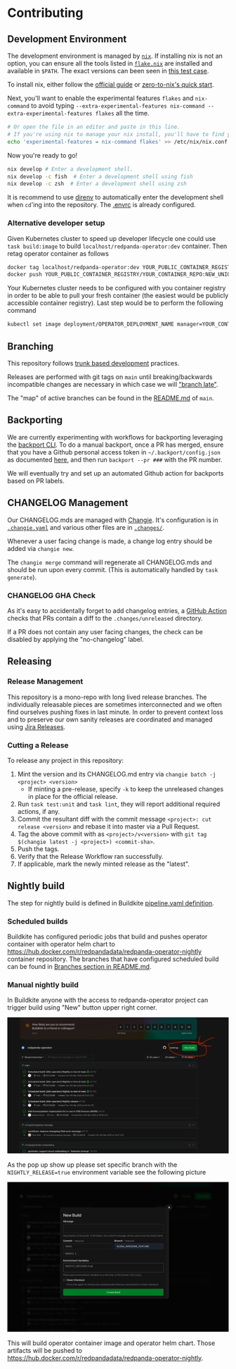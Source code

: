 # Contributing

## Development Environment

The development environment is managed by [`nix`](https://nixos.org). If
installing nix is not an option, you can ensure all the tools listed in
[`flake.nix`](./flake.nix) are installed and available in `$PATH`. The exact
versions can been seen in [this test case](./pkg/lint/testdata/tool-versions.txtar).

To install nix, either follow the [official guide](https://nixos.org/download) or [zero-to-nix's quick start](https://zero-to-nix.com/start).

Next, you'll want to enable the experimental features `flakes` and
`nix-command` to avoid typing `--extra-experimental-features nix-command
--extra-experimental-features flakes` all the time.

```bash
# Or open the file in an editor and paste in this line.
# If you're using nix to manage your nix install, you'll have to find your own path :)
echo 'experimental-features = nix-command flakes' >> /etc/nix/nix.conf
```

Now you're ready to go!

```sh
nix develop # Enter a development shell.
nix develop -c fish  # Enter a development shell using fish
nix develop -c zsh  # Enter a development shell using zsh
```

It is recommend to use [direnv](https://direnv.net/) to automatically enter the
development shell when `cd`'ing into the repository. The [.envrc](./.envrc) is
already configured.

### Alternative developer setup

Given Kubernetes cluster to speed up developer lifecycle one could use `task build:image` to
build `localhost/redpanda-operator:dev` container. Then retag operator container as follows
```bash
docker tag localhost/redpanda-operator:dev YOUR_PUBLIC_CONTAINER_REGISTRY/YOUR_CONTAINER_REPO:NEW_UNIQUE_TAG
docker push YOUR_PUBLIC_CONTAINER_REGISTRY/YOUR_CONTAINER_REPO:NEW_UNIQUE_TAG
```
Your Kubernetes cluster needs to be configured with you container registry in order to be able
to pull your fresh container (the easiest would be publicly accessible container registry).
Last step would be to perform the following command
```bash
kubectl set image deployment/OPERATOR_DEPLOYMENT_NAME manager=YOUR_CONTAINER_REGISTRY:YOUR_CONTAINER_TAG 
```

## Branching

This repository follows [trunk based development](https://trunkbaseddevelopment.com/) practices.

Releases are performed with git tags on `main` until breaking/backwards incompatible changes are necessary in which case we will ["branch late"](https://trunkbaseddevelopment.com/branch-for-release/#late-creation-of-release-branches).

The "map" of active branches can be found in the [README.md](README.md) of `main`.

## Backporting

We are currently experimenting with workflows for backporting leveraging the
[backport CLI](https://github.com/sorenlouv/backport). To do a manual backport, once a PR
has merged, ensure that you have a Github personal access token in
`~/.backport/config.json` as documented [here](https://github.com/sorenlouv/backport/blob/v9.6.6/docs/config-file-options.md#global-config-backportconfigjson),
and then run `backport --pr ###` with the PR number.

We will eventually try and set up an automated Github action for backports based on PR labels.

## CHANGELOG Management

Our CHANGELOG.mds are managed with [Changie](https://github.com/miniscruff/changie).
It's configuration is in [`.changie.yaml`](.changie.yaml) and various other files are in [`.changes/`](.changes/).

Whenever a user facing change is made, a change log entry should be added via `changie new`.

The `changie merge` command will regenerate all CHANGELOG.mds and should be run upon every commit.
(This is automatically handled by `task generate`).

### CHANGELOG GHA Check

As it's easy to accidentally forget to add changelog entries, a [GitHub Action](.github/workflows/changelog.yml)
checks that PRs contain a diff to the `.changes/unreleased` directory.

If a PR does not contain any user facing changes, the check can be disabled by
applying the "no-changelog" label.

## Releasing

### Release Management

This repository is a mono-repo with long lived release branches. The
individually releasable pieces are sometimes interconnected and we often find
ourselves pushing fixes in last minute. In order to prevent context loss and to
preserve our own sanity releases are coordinated and managed using [Jira
Releases](https://redpandadata.atlassian.net/projects/K8S?selectedItem=com.atlassian.jira.jira-projects-plugin%3Arelease-page).

### Cutting a Release

To release any project in this repository:
1. Mint the version and its CHANGELOG.md entry via `changie batch -j <project> <version>`
    - If minting a pre-release, specify `-k` to keep the unreleased changes in place for the official release.
2. Run `task test:unit` and `task lint`, they will report additional required actions, if any.
4. Commit the resultant diff with the commit message `<project>: cut release <version>` and rebase it into master via a Pull Request.
5. Tag the above commit with as `<project>/v<version>` with `git tag $(changie latest -j <project>) <commit-sha>`.
6. Push the tags.
7. Verify that the Release Workflow ran successfully.
8. If applicable, mark the newly minted release as the "latest".

## Nightly build

The step for nightly build is defined in Buildkite 
[pipeline.yaml definition](https://github.com/redpanda-data/redpanda-operator/blob/main/.buildkite/pipeline.yml#L43-L74).

### Scheduled builds

Buildkite has configured periodic jobs that build and pushes operator container with operator
helm chart to https://hub.docker.com/r/redpandadata/redpanda-operator-nightly container repository.
The branches that have configured scheduled build can be found in 
[Branches section in README.md](https://github.com/redpanda-data/redpanda-operator/blob/main/README.md#branches).

### Manual nightly build

In Buildkite anyone with the access to redpanda-operator project can trigger build using 
"New" button upper right corner.

![new button](./.github/buildkite-new-button.png) 

As the pop up show up please set specific branch with the `NIGHTLY_RELEASE=true`
environment variable see the following picture 

![buildkite pop up](./.github/buildkite-create-pipeline-pop-up.png)

This will build operator container image and operator helm chart. Those artifacts will be pushed to
https://hub.docker.com/r/redpandadata/redpanda-operator-nightly.
